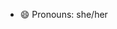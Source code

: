
- 😄 Pronouns: she/her

<!---
Fluffen-pixel/Fluffen-pixel is a ✨ special ✨ repository because its `README.md` (this file) appears on your GitHub profile.
You can click the Preview link to take a look at your changes.
--->
